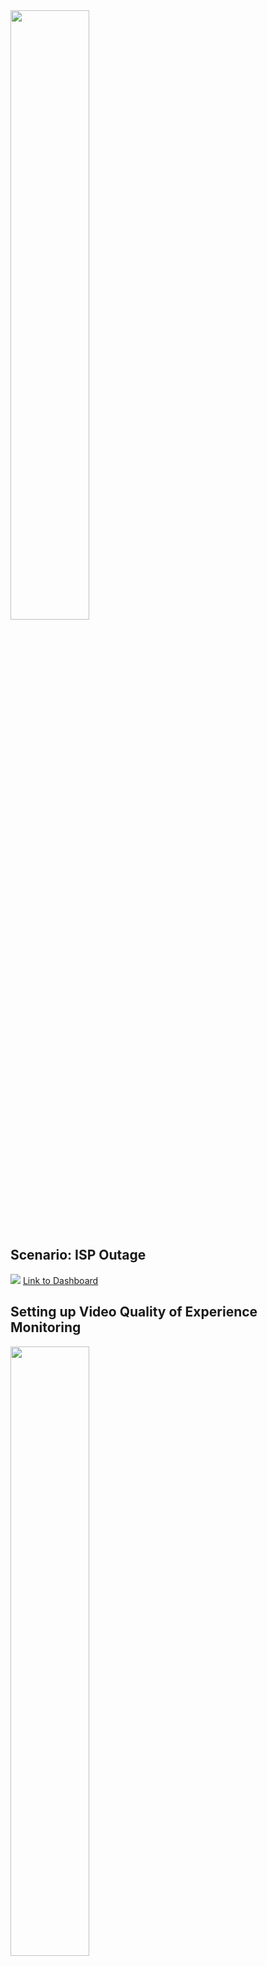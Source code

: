 <div style="text-align: left">
  <img src="https://brysmiwasb.blob.core.windows.net/demos/images/ME_solution-accelerator.png"; width="50%">
</div>

## Scenario: ISP Outage

<div style="text-align: left">
  <img src="https://db-gtm-industry-solutions.s3.amazonaws.com/data/cme/qoe/images/qoe_isp_outage.png">
  <a href='https://e2-demo-west.cloud.databricks.com/sql/dashboards/304349fc-63c9-4b20-bbda-b10627d87d76-video-qoe-health'>Link to Dashboard</a>
</div>

## Setting up Video Quality of Experience Monitoring

<div style="text-align: left">
  <img src="https://db-gtm-industry-solutions.s3.amazonaws.com/data/cme/qoe/images/five-step-process-v4.png"; width="50%">
</div>
___

&copy; 2022 Databricks, Inc. All rights reserved. The source in this notebook is provided subject to the Databricks License [https://databricks.com/db-license-source].  All included or referenced third party libraries are subject to the licenses set forth below.

|Library Name|Library license | Library License URL | Library Source URL |
|---|---|---|---|
|Faker|MIT License|https://github.com/joke2k/faker/blob/master/LICENSE.txt|https://github.com/joke2k/faker|
|MLflow|Apache-2.0 License |https://github.com/mlflow/mlflow/blob/master/LICENSE.txt|https://github.com/mlflow/mlflow|
|Numpy|BSD-3-Clause License|https://github.com/numpy/numpy/blob/master/LICENSE.txt|https://github.com/numpy/numpy|
|Pandas|BSD 3-Clause License|https://github.com/pandas-dev/pandas/blob/master/LICENSE|https://github.com/pandas-dev/pandas|
|Python|Python Software Foundation (PSF) |https://github.com/python/cpython/blob/master/LICENSE|https://github.com/python/cpython|
|Scikit learn|BSD 3-Clause License|https://github.com/scikit-learn/scikit-learn/blob/main/COPYING/|https://github.com/scikit-learn/scikit-learn|
|Spark|Apache-2.0 License |https://github.com/apache/spark/blob/master/LICENSE|https://github.com/apache/spark|
